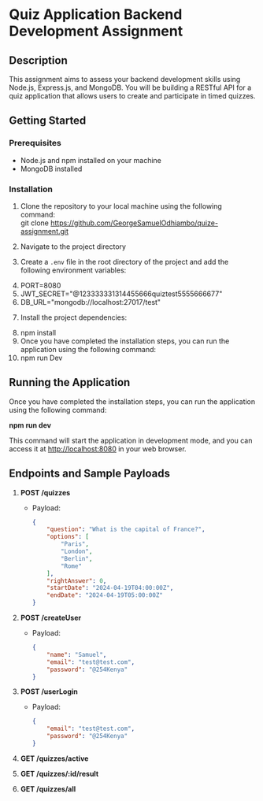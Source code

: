 # Quiz Application Backend Development Assignment

## Description

This assignment aims to assess your backend development skills using Node.js, Express.js, and MongoDB. You will be building a RESTful API for a quiz application that allows users to create and participate in timed quizzes.

## Getting Started

### Prerequisites

- Node.js and npm installed on your machine
- MongoDB installed

### Installation

1. Clone the repository to your local machine using the following command:<br>git clone https://github.com/GeorgeSamuelOdhiambo/quize-assignment.git

2. Navigate to the project directory

3. Create a `.env` file in the root directory of the project and add the following environment variables:<br><li>PORT=8080<br><li>JWT_SECRET="@123333331314455666quiztest5555666677"<br><li>DB_URL="mongodb://localhost:27017/test"<br>


4. Install the project dependencies:<br><li>npm install<br><li>Once you have completed the installation steps, you can run the application using the following command:<br><li>npm run Dev

## Running the Application

Once you have completed the installation steps, you can run the application using the following command:<br>

<b>npm run dev</b>

This command will start the application in development mode, and you can access it at [http://localhost:8080](http://localhost:8080) in your web browser.

## Endpoints and Sample Payloads

1. **POST /quizzes**
   - Payload:
     ```json
     {
         "question": "What is the capital of France?",
         "options": [
             "Paris",
             "London",
             "Berlin",
             "Rome"
         ],
         "rightAnswer": 0,
         "startDate": "2024-04-19T04:00:00Z",
         "endDate": "2024-04-19T05:00:00Z"
     }
     ```

2. **POST /createUser**
   - Payload:
     ```json
     {
         "name": "Samuel",
         "email": "test@test.com",
         "password": "@254Kenya"
     }
     ```

3. **POST /userLogin**
   - Payload:
     ```json
     {
         "email": "test@test.com",
         "password": "@254Kenya"
     }
     ```

4. **GET /quizzes/active**

5. **GET /quizzes/:id/result**

6. **GET /quizzes/all**